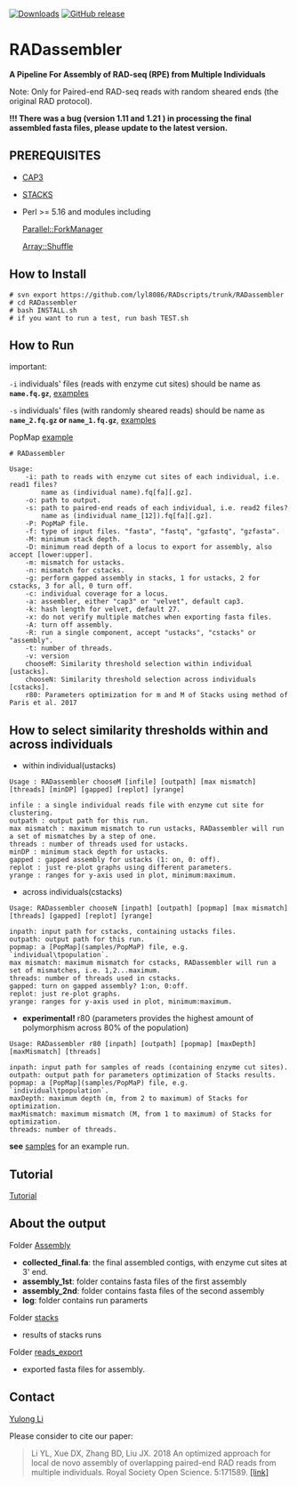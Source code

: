 [![Downloads](https://img.shields.io/badge/download-latest-brightgreen.svg)](https://github.com/lyl8086/RADscripts/releases/latest)
[![GitHub release](https://img.shields.io/github/release/lyl8086/RADscripts.svg)](https://github.com/lyl8086/RADscripts/releases/download/V1.22/RADassembler1.22.tar.gz)
# RADassembler

<b>A Pipeline For Assembly of RAD-seq (RPE) from Multiple Individuals</b>

Note: Only for Paired-end RAD-seq reads with random sheared ends (the original RAD protocol).

<b>!!! There was a bug (version 1.11 and 1.21 ) in processing the final assembled fasta files, please update to the latest version. </b>

## PREREQUISITES

* [CAP3](http://seq.cs.iastate.edu/cap3.html)

* [STACKS](http://catchenlab.life.illinois.edu/stacks/)

* Perl >= 5.16 and modules including
  
  [Parallel::ForkManager](https://metacpan.org/release/Parallel-ForkManager)
  
  [Array::Shuffle](https://metacpan.org/release/Array-Shuffle)

## How to Install

```
# svn export https://github.com/lyl8086/RADscripts/trunk/RADassembler 
# cd RADassembler
# bash INSTALL.sh
# if you want to run a test, run bash TEST.sh
```

## How to Run
important:

`-i` individuals' files (reads with enzyme cut sites) should be name as <b>`name.fq.gz`</b>, [examples](samples/read1)

`-s` individuals' files (with randomly sheared reads) should be name as <b>`name_2.fq.gz` or `name_1.fq.gz`</b>, [examples](samples/read2)

PopMap [example](samples/PopMap)

```
# RADassembler

Usage:
    -i: path to reads with enzyme cut sites of each individual, i.e. read1 files? 
        name as (individual name).fq[fa][.gz].
    -o: path to output.
    -s: path to paired-end reads of each individual, i.e. read2 files?
        name as (individual name_[12]).fq[fa][.gz].
    -P: PopMaP file.
    -f: type of input files. "fasta", "fastq", "gzfastq", "gzfasta".
    -M: minimum stack depth.
    -D: minimum read depth of a locus to export for assembly, also accept [lower:upper].
    -m: mismatch for ustacks.
    -n: mismatch for cstacks.
    -g: perform gapped assembly in stacks, 1 for ustacks, 2 for cstacks, 3 for all, 0 turn off.
    -c: individual coverage for a locus.
    -a: assembler, either "cap3" or "velvet", default cap3.
    -k: hash length for velvet, default 27.
    -x: do not verify multiple matches when exporting fasta files.
    -A: turn off assembly.
    -R: run a single component, accept "ustacks", "cstacks" or "assembly".
    -t: number of threads.
    -v: version
    chooseM: Similarity threshold selection within individual [ustacks].
    chooseN: Similarity threshold selection across individuals [cstacks].
    r80: Parameters optimization for m and M of Stacks using method of Paris et al. 2017 

```

## How to select similarity thresholds within and across individuals

* within individual(ustacks)

```
Usage : RADassembler chooseM [infile] [outpath] [max mismatch] [threads] [minDP] [gapped] [replot] [yrange]

infile : a single individual reads file with enzyme cut site for clustering.
outpath : output path for this run.
max mismatch : maximum mismatch to run ustacks, RADassembler will run a set of mismatches by a step of one.
threads : number of threads used for ustacks.
minDP : minimum stack depth for ustacks.
gapped : gapped assembly for ustacks (1: on, 0: off).
replot : just re-plot graphs using different parameters.
yrange : ranges for y-axis used in plot, minimum:maximum.
```

* across individuals(cstacks)

```
Usage: RADassembler chooseN [inpath] [outpath] [popmap] [max mismatch] [threads] [gapped] [replot] [yrange]

inpath: input path for cstacks, containing ustacks files.
outpath: output path for this run.
popmap: a [PopMap](samples/PopMaP) file, e.g. `individual\tpopulation`.
max mismatch: maximum mismatch for cstacks, RADassembler will run a set of mismatches, i.e. 1,2...maximum.
threads: number of threads used in cstacks.
gapped: turn on gapped assembly? 1:on, 0:off.
replot: just re-plot graphs.
yrange: ranges for y-axis used in plot, minimum:maximum.
```

* <b>experimental!</b> r80 (parameters provides the highest amount of polymorphism across 80% of the population)

```
Usage: RADassembler r80 [inpath] [outpath] [popmap] [maxDepth] [maxMismatch] [threads]

inpath: input path for samples of reads (containing enzyme cut sites).
outpath: output path for parameters optimization of Stacks results.
popmap: a [PopMap](samples/PopMaP) file, e.g. `individual\tpopulation`.
maxDepth: maximum depth (m, from 2 to maximum) of Stacks for optimization.
maxMismatch: maximum mismatch (M, from 1 to maximum) of Stacks for optimization.
threads: number of threads.
```

<b>see</b> [samples](samples) for an example run.

## Tutorial

[Tutorial](Tutorial.md)

## About the output

Folder [Assembly](samples/Assembly_out/Assembly)

* <b>collected_final.fa</b>: the final assembled contigs, with enzyme cut sites at 3' end.
* <b>assembly_1st</b>: folder contains fasta files of the first assembly
* <b>assembly_2nd</b>: folder contains fasta files of the second assembly
* <b>log</b>: folder contains run paramerts

Folder [stacks](samples/Assembly_out/stacks)

* results of stacks runs

Folder [reads_export](samples/Assembly_out/reads_export)

* exported fasta files for assembly.

## Contact

[Yulong Li](mailto:liyulong12@mails.ucas.ac.cn)

Please consider to cite our paper:

> Li YL, Xue DX, Zhang BD, Liu JX. 2018 An optimized approach for local de novo assembly of overlapping 
paired-end RAD reads from multiple individuals. Royal Society Open Science. 5:171589. [[link]](http://dx.doi.org/10.1098/rsos.171589)
